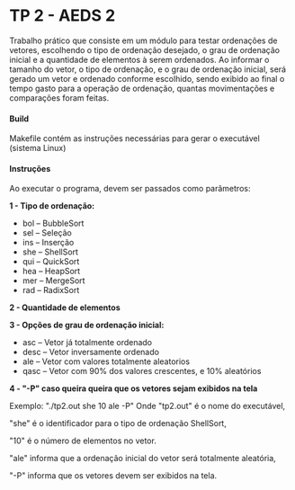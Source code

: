 # TP 2 - AEDS 2

Trabalho prático que consiste em um módulo para testar ordenações de vetores, escolhendo o tipo de ordenação desejado, o grau de ordenação inicial e a quantidade de elementos à serem ordenados. Ao informar o tamanho do vetor, o tipo de ordenação, e o grau de ordenação inicial,  será  gerado  um  vetor  e  ordenado  conforme  escolhido,  sendo  exibido  ao  final  o tempo  gasto  para  a  operação  de  ordenação,  quantas  movimentações  e  comparações foram feitas.

#### Build
Makefile contém as instruções necessárias para gerar o executável (sistema Linux)

#### Instruções

Ao executar o programa, devem ser passados como parâmetros:

**1 - Tipo de ordenação:**
 * bol – BubbleSort
* sel – Seleção
* ins – Inserção
* she – ShellSort
* qui – QuickSort
* hea – HeapSort
* mer – MergeSort
* rad – RadixSort

**2 - Quantidade de elementos**

**3 - Opções de grau de ordenação inicial:**
* asc –  Vetor já totalmente ordenado
* desc – Vetor inversamente ordenado
* ale – Vetor com valores totalmente aleatorios
* qasc – Vetor com 90% dos valores crescentes, e 10% aleatórios

**4 - "-P" caso queira queira que os vetores sejam exibidos na tela**

Exemplo: "./tp2.out she 10 ale -P"
Onde "tp2.out" é o nome do executável, 

"she" é o identificador para o tipo de ordenação ShellSort, 

"10" é o número de elementos no vetor. 

"ale" informa que a ordenação inicial do vetor será totalmente aleatória,

"-P" informa que os vetores devem ser exibidos na tela.
